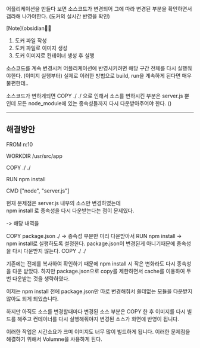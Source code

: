 
어플리케이션을 만들다 보면 소스코드가 변경되어
그에 따라 변경된 부분을 확인하면서 갭라해 나가야한다. (도커의 실시간 반영을 확인)


[Note](obsidian👨‍⚕️


1. 도커 파일 작성
2. 도커 파일로 이미지 생성
3. 도커 이미지로 컨테이너 생성 후 실행
   
	
소스코드를 계속 변경시켜 어플리케이션에 반영시키려면 해당 구간 전체를 다시 실행줘야한다. (이미지 실행부터)
실제로 이러한 방법으로 build, run을 계속하게 된다면 매우 불편한데..

소스코드가 변하게되면  COPY ./ ./ 으로 인해서 소스를 변하시킨 부분은 server.js 뿐인데 모든 node_module에 있는 종속성들까지 다시 다운받아주어야 한다.
()



---

## 해결방안

FROM n:10    

WORKDIR /usr/src/app

COPY ./ ./

RUN npm install 

CMD ["node", "server.js"]

현재 문제점은 server.js 내부의 소스만 변경하였는데  
npm install 로 종속성을 다시 다운받는다는 점이 문제였다.

-> 해당 내역을 
 
COPY package.json ./ -> 종속성 부분만 미리 다운받아서 
RUN npm install  -> npm install로 실행하도록 설정한다. package.json이 변경된게 아니기때문에 종속성을 다시 다운받지 않는다.
COPY ./ ./ 

기존에는 전체를 복사하여 확인하기 때문에 npm install 시 작은 변화라도 다시 종속성을 다운 받았다.
하지만  package.json으로 copy를 제한하면서 cache를 이용하여 두 번 다운받는 것을 생략하였다.

이제는 npm install 전에 package.json만 따로 변경해줘서 쓸데없는 모듈을 다운받지 않아도 되게 되었습니다.

하지만 아직도 소스를 변경할때마다 변경된 소스 부분은 COPY 한 후 이미지를 다시 빌드를 해주고 컨테이너를 다시 실행해줘야지 변경된 소스가 화면에 반영이 됩니다.

이러한 작업은 시간소요가 크며 이미지도 너무 많이 빌드하게 됩니다.
이러한 문제점을 해결하기 위해서 Volumne을 사용하게 된다.
